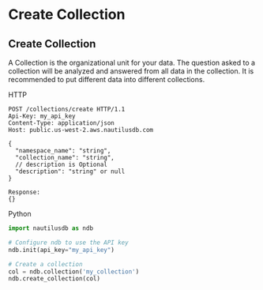 # Create Collection

## Create Collection
A Collection is the organizational unit for your data. The question asked to a collection will be analyzed and answered from all data in the collection. It is recommended to put different data into different collections.

HTTP
```http
POST /collections/create HTTP/1.1
Api-Key: my_api_key
Content-Type: application/json
Host: public.us-west-2.aws.nautilusdb.com

{
  "namespace_name": "string",
  "collection_name": "string",
  // description is Optional
  "description": "string" or null
}

Response:
{}
```

Python
```python
import nautilusdb as ndb

# Configure ndb to use the API key
ndb.init(api_key="my_api_key")

# Create a collection
col = ndb.collection('my_collection')
ndb.create_collection(col)
```
